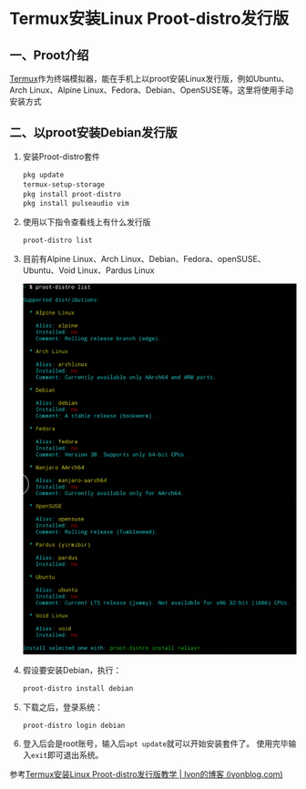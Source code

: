 # Termux安装Linux Proot-distro发行版

## 一、Proot介绍

[Termux](https://ivonblog.com/posts/how-to-use-termux/)作为终端模拟器，能在手机上以proot安装Linux发行版，例如Ubuntu、Arch Linux、Alpine Linux、Fedora、Debian、OpenSUSE等。这里将使用手动安装方式

## 二、以proot安装Debian发行版

1. 安装Proot-distro套件

   ```bash
   pkg update
   termux-setup-storage
   pkg install proot-distro
   pkg install pulseaudio vim
   ```

2. 使用以下指令查看线上有什么发行版

   ```bash
   proot-distro list
   ```

3. 目前有Alpine Linux、Arch Linux、Debian、Fedora、openSUSE、Ubuntu、Void Linux、Pardus Linux

   ![9](img\9.png)

4. 假设要安装Debian，执行：

   ```bash
   proot-distro install debian
   ```

5. 下载之后，登录系统：

   ```bash
   proot-distro login debian
   ```

6. 登入后会是root账号，输入后`apt update`就可以开始安装套件了。 使用完毕输入`exit`即可退出系统。

参考[Termux安装Linux Proot-distro发行版教学 | Ivon的博客 (ivonblog.com)](https://ivonblog.com/posts/termux-proot-distro/)